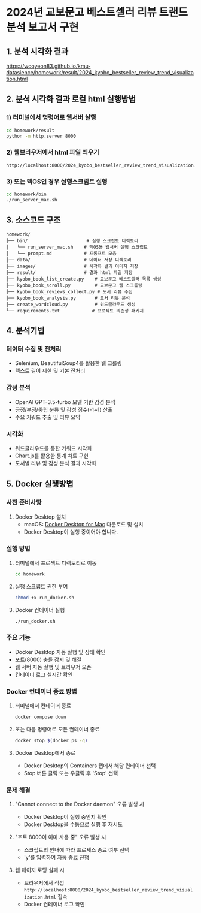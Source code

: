 # 2024년 교보문고 베스트셀러 리뷰 트랜드 분석 보고서 구현

## 1. 분석 시각화 결과

https://wooyeon83.github.io/kmu-datasience/homework/result/2024_kyobo_bestseller_review_trend_visualization.html

## 2. 분석 시각화 결과 로컬 html 실행방법

### 1) 터미널에서 명령어로 웹서버 실행
```bash
cd homework/result
python -m http.server 8000
```

### 2) 웹브라우저에서 html 파일 띄우기
```
http://localhost:8000/2024_kyobo_bestseller_review_trend_visualization.html
``` 

### 3) 또는 맥OS인 경우 실행스크립트 실행
```bash
cd homework/bin
./run_server_mac.sh
```

## 3. 소스코드 구조

```
homework/
├── bin/                      # 실행 스크립트 디렉토리
│   └── run_server_mac.sh    # 맥OS용 웹서버 실행 스크립트
│   └── prompt.md            # 프롬프트 모음
├── data/                    # 데이터 저장 디렉토리
├── images/                  # 시각화 결과 이미지 저장
├── result/                  # 결과 html 파일 저장
├── kyobo_book_list_create.py    # 교보문고 베스트셀러 목록 생성
├── kyobo_book_scroll.py         # 교보문고 웹 스크롤링
├── kyobo_book_reviews_collect.py # 도서 리뷰 수집
├── kyobo_book_analysis.py       # 도서 리뷰 분석
├── create_wordcloud.py          # 워드클라우드 생성
└── requirements.txt            # 프로젝트 의존성 패키지
```

## 4. 분석기법

### 데이터 수집 및 전처리
- Selenium, BeautifulSoup4를 활용한 웹 크롤링
- 텍스트 길이 제한 및 기본 전처리

### 감성 분석
- OpenAI GPT-3.5-turbo 모델 기반 감성 분석
- 긍정/부정/중립 분류 및 감성 점수(-1~1) 산출
- 주요 키워드 추출 및 리뷰 요약

### 시각화
- 워드클라우드를 통한 키워드 시각화
- Chart.js를 활용한 통계 차트 구현
- 도서별 리뷰 및 감성 분석 결과 시각화

## 5. Docker 실행방법

### 사전 준비사항
1. Docker Desktop 설치
   - macOS: [Docker Desktop for Mac](https://www.docker.com/products/docker-desktop) 다운로드 및 설치
   - Docker Desktop이 실행 중이어야 합니다.

### 실행 방법
1. 터미널에서 프로젝트 디렉토리로 이동
   ```bash
   cd homework
   ```

2. 실행 스크립트 권한 부여
   ```bash
   chmod +x run_docker.sh
   ```

3. Docker 컨테이너 실행
   ```bash
   ./run_docker.sh
   ```

### 주요 기능
- Docker Desktop 자동 실행 및 상태 확인
- 포트(8000) 충돌 감지 및 해결
- 웹 서버 자동 실행 및 브라우저 오픈
- 컨테이너 로그 실시간 확인

### Docker 컨테이너 종료 방법
1. 터미널에서 컨테이너 종료
   ```bash
   docker compose down
   ```

2. 또는 다음 명령어로 모든 컨테이너 종료
   ```bash
   docker stop $(docker ps -q)
   ```

3. Docker Desktop에서 종료
   - Docker Desktop의 Containers 탭에서 해당 컨테이너 선택
   - Stop 버튼 클릭 또는 우클릭 후 'Stop' 선택

### 문제 해결
1. "Cannot connect to the Docker daemon" 오류 발생 시
   - Docker Desktop이 실행 중인지 확인
   - Docker Desktop을 수동으로 실행 후 재시도

2. "포트 8000이 이미 사용 중" 오류 발생 시
   - 스크립트의 안내에 따라 프로세스 종료 여부 선택
   - 'y'를 입력하여 자동 종료 진행

3. 웹 페이지 로딩 실패 시
   - 브라우저에서 직접 `http://localhost:8000/2024_kyobo_bestseller_review_trend_visualization.html` 접속
   - Docker 컨테이너 로그 확인